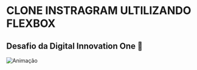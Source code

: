 # CLONE INSTRAGRAM ULTILIZANDO FLEXBOX
## Desafio da Digital Innovation One 🚀


![Animação](https://user-images.githubusercontent.com/103329909/162593657-e12abe0a-c9f7-4347-89c6-67bc57cc2735.gif)
